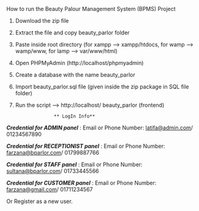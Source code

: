 How to run the Beauty Palour Management System (BPMS) Project
1.	Download the zip file 
2.	Extract the file and copy beauty_parlor folder 
3.	Paste inside root directory (for xampp --> xampp/htdocs, for wamp --> wamp/www, for lamp --> var/www/html) 
4.	Open PHPMyAdmin (http://localhost/phpmyadmin) 
5.	Create a database with the name beauty_parlor
6.	Import beauty_parlor.sql file (given inside the zip package in SQL file folder) 
7.	Run the script --> http://localhost/ beauty_parlor (frontend)

                      ** LogIn Info**

 *******Credential for ADMIN panel******* 
: Email or Phone Number: latifa@admin.com/ 01234567890

*******Credential for RECEPTIONIST panel******* 
: Email or Phone Number: farzana@bparlor.com/ 01799887766

*******Credential for STAFF panel******* 
: Email or Phone Number: sultana@bparlor.com/ 01733445566

*******Credential for CUSTOMER panel******* 
: Email or Phone Number: farzana@gmail.com/ 01711234567

Or Register as a new user.
